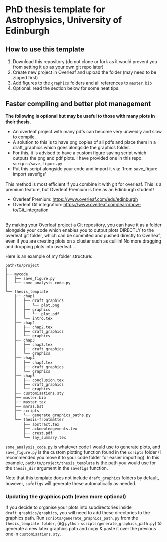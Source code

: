 # PhD thesis template for Astrophysics, University of Edinburgh

## How to use this template
1. Download this repository (do not clone or fork as it would prevent you from setting it up as your own git repo later)
2. Create new project in Overleaf and upload the folder (may need to be zipped first)
3. Add figures to the `graphics` folders and all references to `master.bib`
4. Optional: read the section below for some neat tips.

## Faster compiling and better plot management
**The following is optional but may be useful to those with many plots in their thesis.**

* An overleaf project with many pdfs can become very unweidly and slow to compile.
* A solution to this is to have png copies of all pdfs and place them in a draft_graphics
which goes alongside the graphics folder. 
* For this, it is advised to have a custom figure saving script which outputs the png and pdf plots. I have provided one in this repo: `scripts/save_figure.py`
* Put this script alongside your code and import it via: 'from save_figure import savefigs'

This method is most efficient if you combine it with git for overleaf. This is a premium feature, but Overleaf Premium is free as an Edinburgh student!
* Overleaf Premium: https://www.overleaf.com/edu/edinburgh
* Overleaf Git integration: https://www.overleaf.com/learn/how-to/Git_integration

\
By making your Overleaf project a Git repository, you can have it as a folder alongside your code 
which enables you to output plots DIRECTLY to the overleaf git folder, which can be 
commited and pushed directly to Overleaf, even if you are creating plots on a cluster such as cuillin!
No more dragging and dropping plots into overleaf...

Here is an example of my folder structure:
```
path/to/project
│
├── mycode
│   ├── save_figure.py
│   └── some_analysis_code.py
│
└── thesis_template
    ├── chap1
    │   ├── draft_graphics
    │   │   └── plot.png
    │   ├── graphics
    │   │   └── plot.pdf
    │   └── intro.tex
    ├── chap2
    │   ├── chap2.tex
    │   ├── draft_graphics
    │   └── graphics
    ├── chap3
    │   ├── chap3.tex
    │   ├── draft_graphics
    │   └── graphics
    ├── chap4
    │   ├── chap4.tex
    │   ├── draft_graphics
    │   └── graphics
    ├── chap5
    │   ├── conclusion.tex
    │   ├── draft_graphics
    │   └── graphics
    ├── customisations.sty
    ├── master.bib
    ├── master.tex
    ├── mnras.bst
    ├── scripts
    │   └── generate_graphics_paths.py
    └── thesis-frontmatter
        ├── abstract.tex
        ├── acknowledgements.tex
        ├── crest.pdf
        └── lay_summary.tex
```

`some_analysis_code.py` is whatever code I would use to generate plots,
and `save_figure.py` is the custom plotting function found in the `scripts` folder
(I recommended you move it to your code folder for easier importing).
In this example, `path/to/project/thesis_template` is the path you would use for the 
`thesis_dir` argument in the `savefigs` function.

Note that this template does not include `draft_graphics` folders by default,
however, `safefigs` will generate these automatically as needed.

### Updating the graphics path (even more optional)
If you decide to organise your plots into subdirectories inside `draft_graphics/graphics`, you will need to add these directories to the graphics path.
Run `scripts/generate_graphics_path.py` from the `thesis_template folder`, (eg `python scripts/generate_graphics_path.py`) to generate a new latex graphics path and copy & paste it over the previous one in `customisations.sty`.

